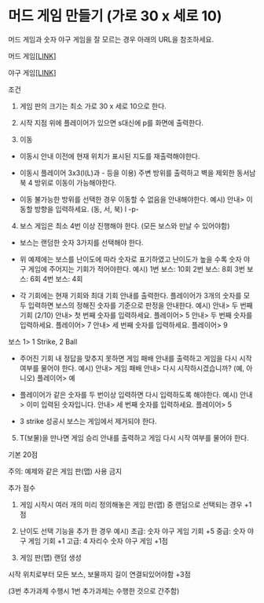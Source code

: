 # 머드 게임 만들기 (가로 30 x 세로 10)

머드 게임과 숫자 야구 게임을 잘 모르는 경우 아래의 URL을 참조하세요.

머드 게임[[LINK]](https://namu.wiki/w/%EB%A8%B8%EB%93%9C) 

야구 게임[[LINK]](https://namu.wiki/w/%EC%88%AB%EC%9E%90%EC%95%BC%EA%B5%AC)


조건
1. 게임 판의 크기는 최소 가로 30 x 세로 10으로 한다.


2. 시작 지점 위에 플레이어가 있으면 s대신에 p를 화면에 출력한다.

 
3. 이동

- 이동시 안내 이전에 현재 위치가 표시된 지도를 재출력해야한다.

 

- 이동시 플레이어 3x3(l(L)과 - 등을 이용) 주변 방위를 출력하고
벽을 제외한 동서남북 4 방위로 이동이 가능해야한다.

 

- 이동 불가능한 방위를 선택한 경우 이동할 수 없음을 안내해야한다.
예시)
안내> 이동할 방향을 입력하세요. (동, 서, 북)
 l
-p-

  
4. 보스 게임은 최소 4번 이상 진행해야 한다. (모든 보스와 만날 수 있어야함)
- 보스는 랜덤한 숫자 3가지를 선택해야 한다.

 

- 위 예제에는 보스를 난이도에 따라 숫자로 표기하였고
난이도가 높을 수록 숫자 야구 게임에 주어지는 기회가 적어야한다.
예시)
1번 보스: 10회
2번 보스: 8회
3번 보스: 6회
4번 보스: 4회

 

- 각 기회에는 현재 기회와 최대 기회 안내를 출력한다.
플레이어가 3개의 숫자를 모두 입력하면 보스의 정해진 숫자를 기준으로 판정을 안내한다.
예시)
안내> 두 번째 기회 (2/10)
안내> 첫 번째 숫자를 입력하세요.
플레이어> 5
안내> 두 번째 숫자를 입력하세요.
플레이어> 7
안내> 세 번째 숫자를 입력하세요.
플레이어> 9

보스 1> 1 Strike, 2 Ball

 

- 주어진 기회 내 정답을 맞추지 못하면 게임 패배 안내를 출력하고
게임을 다시 시작 여부를 물어야 한다.
예시)
안내> 게임 패배
안내> 다시 시작하시겠습니까? (예, 아니오)
플레이어> 예

 

- 플레이어가 같은 숫자를 두 번이상 입력하면 다시 입력하도록 해야한다.
예시)
안내> 이미 입력된 숫자입니다.
안내> 세 번째 숫자를 입력하세요.
플레이어> 5

 

- 3 strike 성공시 보스는 게임에서 제거되야 한다.

 

5. T(보물)을 만나면 게임 승리 안내를 출력하고 게임 다시 시작 여부를 물어야 한다.

 

기본 20점

 

주의: 예제와 같은 게임 판(맵) 사용 금지

 

추가 점수
1. 게임 시작시 여러 개의 미리 정의해놓은 게임 판(맵) 중 랜덤으로 선택되는 경우
+1점

 

2. 난이도 선택 기능을 추가 한 경우
예시)
초급: 숫자 야구 게임 기회 +5
중급: 숫자 야구 게임 기회 +1
고급: 4 자리수 숫자 야구 게임
+1점

 

3. 게임 판(맵) 랜덤 생성

시작 위치로부터 모든 보스, 보물까지 길이 연결되있어야함
+3점

(3번 추가과제 수행시 1번 추가과제는 수행한 것으로 간주함)
